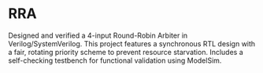 # RRA
Designed and verified a 4-input Round-Robin Arbiter in Verilog/SystemVerilog. This project features a synchronous RTL design with a fair, rotating priority scheme to prevent resource starvation. Includes a self-checking testbench for functional validation using ModelSim.
